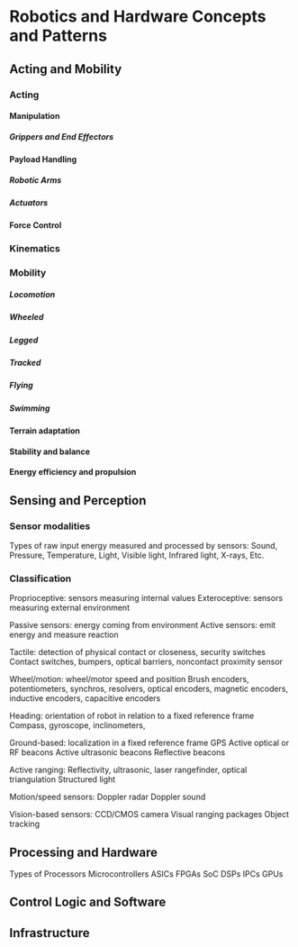 # Robotics and Hardware Concepts and Patterns

## Acting and Mobility
### Acting
#### Manipulation
##### Grippers and End Effectors
#### Payload Handling
##### Robotic Arms
##### Actuators
#### Force Control
### Kinematics
### Mobility
##### Locomotion
##### Wheeled
##### Legged
##### Tracked
##### Flying
##### Swimming
#### Terrain adaptation
#### Stability and balance
#### Energy efficiency and propulsion

## Sensing and Perception
### Sensor modalities
Types of raw input energy measured and processed by sensors: Sound, Pressure, Temperature, Light, Visible light, Infrared light, X-rays, Etc.

### Classification
Proprioceptive: sensors measuring internal values
Exteroceptive: sensors measuring external environment

Passive sensors: energy coming from environment
Active sensors: emit energy and measure reaction

Tactile: detection of physical contact or closeness, security switches
Contact switches, bumpers, optical barriers, noncontact proximity sensor

Wheel/motion:  wheel/motor speed and position
Brush encoders, potentiometers, synchros, resolvers, optical encoders, magnetic encoders, inductive encoders, capacitive encoders

Heading: orientation of robot in relation to a fixed reference frame
Compass, gyroscope, inclinometers, 

Ground-based: localization in a fixed reference frame
GPS
Active optical or RF beacons
Active ultrasonic beacons
Reflective beacons

Active ranging: 
Reflectivity, ultrasonic, laser rangefinder, optical triangulation
Structured light

Motion/speed sensors: 
Doppler radar
Doppler sound

Vision-based sensors: 
CCD/CMOS camera
Visual ranging packages
Object tracking 

## Processing and Hardware
Types of Processors
Microcontrollers
ASICs
FPGAs
SoC
DSPs
IPCs
GPUs

## Control Logic and Software

## Infrastructure